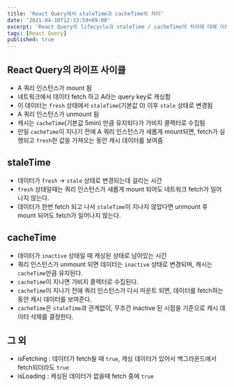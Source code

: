 ```yaml
---
title: 'React Query에서 staleTime과 cacheTime의 차이'
date: '2021-04-10T12:33:59+09:00'
excerpt: 'React Query의 lifecycle과 staleTime / cacheTime의 차이에 대해 이해하기'
tags: [React Query]
published: true
---
```


## React Query의 라이프 사이클

- A 쿼리 인스턴스가 mount 됨
- 네트워크에서 데이터 fetch 하고 A라는 query key로 캐싱함
- 이 데이터는 `fresh` 상태에서 `staleTime`(기본값 0) 이후 `stale` 상태로 변경됨
- A 쿼리 인스턴스가 unmount 됨
- 캐시는 `cacheTime`(기본값 5min) 만큼 유지되다가 가비지 콜렉터로 수집됨
- 만일 `cacheTime`이 지나기 전에 A 쿼리 인스턴스가 새롭게 mount되면, fetch가 실행되고 `fresh`한 값을 가져오는 동안 캐시 데이터를 보여줌

## staleTime

- 데이터가 `fresh` -> `stale` 상태로 변경되는데 걸리는 시간
- `fresh` 상태일때는 쿼리 인스턴스가 새롭게 mount 되어도 네트워크 fetch가 일어나지 않는다.
- 데이터가 한번 fetch 되고 나서 `staleTime`이 지나지 않았다면 unmount 후 mount 되어도 fetch가 일어나지 않는다.

## cacheTime

- 데이터가 `inactive` 상태일 때 캐싱된 상태로 남아있는 시간
- 쿼리 인스턴스가 unmount 되면 데이터는 `inactive` 상태로 변경되며, 캐시는 `cacheTime`만큼 유지된다.
- `cacheTime`이 지나면 가비지 콜렉터로 수집된다.
- `cacheTime`이 지나기 전에 쿼리 인스턴스가 다시 마운트 되면, 데이터를 fetch하는 동안 캐시 데이터를 보여준다.
- `cacheTime`은 `staleTime`과 관계없이, 무조건 inactive 된 시점을 기준으로 캐시 데이터 삭제를 결정한다.

## 그 외

- isFetching : 데이터가 fetch될 때 `true`, 캐싱 데이터가 있어서 백그라운드에서 fetch되더라도 `true`
- isLoading : 캐싱된 데이터가 없을때 fetch 중에 `true`
